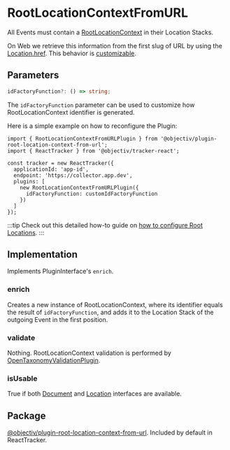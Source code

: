 # RootLocationContextFromURL

All Events must contain a [RootLocationContext](/taxonomy/reference/location-contexts/RootLocationContext.md) in their Location Stacks.

On Web we retrieve this information from the first slug of URL by using the [Location.href](https://developer.mozilla.org/en-US/docs/Web/API/Location/href). This behavior is [customizable](#parameters). 

## Parameters

```ts
idFactoryFunction?: () => string;
```

The `idFactoryFunction` parameter can be used to customize how RootLocationContext identifier is generated.

Here is a simple example on how to reconfigure the Plugin: 

```tsx
import { RootLocationContextFromURLPlugin } from '@objectiv/plugin-root-location-context-from-url';
import { ReactTracker } from '@objectiv/tracker-react';

const tracker = new ReactTracker({
  applicationId: 'app-id',
  endpoint: 'https://collector.app.dev',
  plugins: [
    new RootLocationContextFromURLPlugin({
      idFactoryFunction: customIdFactoryFunction
    })    
  ]
});
```

:::tip
Check out this detailed how-to guide on [how to configure Root Locations](/tracking/react/how-to-guides/configuring-root-locations.md).
:::

## Implementation
Implements PluginInterface's `enrich`.

### enrich
Creates a new instance of RootLocationContext, where its identifier equals the result of `idFactoryFunction`, and adds it to the Location Stack of the outgoing Event in the first position.

### validate
Nothing. RootLocationContext validation is performed by [OpenTaxonomyValidationPlugin](/tracking/react/plugins/open-taxonomy-validation-plugin).

### isUsable
True if both [Document](https://developer.mozilla.org/en-US/docs/Web/API/Document) and [Location](https://developer.mozilla.org/en-US/docs/Web/API/Location) interfaces are available.

## Package
[@objectiv/plugin-root-location-context-from-url](https://www.npmjs.com/package/@objectiv/plugin-root-location-context-from-url). Included by default in ReactTracker.


